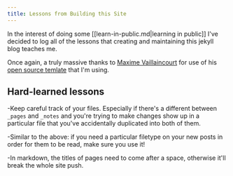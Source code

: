 ```yaml
---
title: Lessons from Building this Site
---
```

In the interest of doing some [[learn-in-public.md|learning in public]] I've decided to log all of the lessons that creating and maintaining this jekyll blog teaches me.

Once again, a truly massive thanks to [Maxime Vaillaincourt](https://maximevaillancourt.com/) for use of his [open source temlate](https://github.com/maximevaillancourt/digital-garden-jekyll-template) that I'm using.

## Hard-learned lessons

-Keep careful track of your files. Especially if there's a different between `_pages` and `_notes` and you're trying to make changes show up in a particular file that you've accidentally duplicated into both of them.

-Similar to the above: if you need a particular filetype on your new posts in order for them to be read, make sure you use it!

-In markdown, the titles of pages need to come after a space, otherwise it'll break the whole site push.